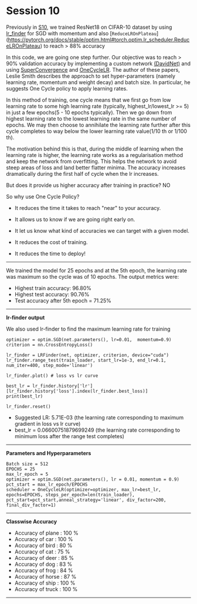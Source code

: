 # Session 10

Previously in [S10](https://github.com/rishabh-bhardwaj-64rr/EVA5/tree/master/S10), we trained ResNet18 on CIFAR-10 dataset by using [lr_finder](https://github.com/davidtvs/pytorch-lr-finder) for SGD with momentum and also [`ReduceLROnPlateau`] (https://pytorch.org/docs/stable/optim.html#torch.optim.lr_scheduler.ReduceLROnPlateau) to reach > 88% accuracy

In this code, we are going one step further. Our objective was to reach > 90% validation accuracy by implementing a custom network [(DavidNet)](https://medium.com/fenwicks/tutorial-2-94-accuracy-on-cifar10-in-2-minutes-7b5aaecd9cdd) and using [SuperConvergence](https://arxiv.org/abs/1708.07120) and [OneCycleLR](https://arxiv.org/abs/1803.09820). The author of these papers, Leslie Smith describes the approach to set hyper-parameters (namely learning rate, momentum and weight decay) and batch size. In particular, he suggests One Cycle policy to apply learning rates.

In this method of training, one cycle means that we first go from low learning rate to some high learning rate (typically, highest_lr/lowest_lr >= 5) in just a few epochs(5 - 10 epochs typically). Then we go down from highest learning rate to the lowest learning rate in the same number of epochs. We may then choose to annihilate the learning rate further after this cycle completes to way below the lower learning rate value(1/10 th or 1/100 th).

The motivation behind this is that, during the middle of learning when the learning rate is higher, the learning rate
works as a regularisation method and keep the network from overfitting. This helps the network to avoid steep areas
of loss and land better flatter minima. The accuracy increases dramatically during the first half of cycle when the lr increases.

But does it provide us higher accuracy after training in practice? NO

So why use One Cycle Policy?

* It reduces the time it takes to reach "near" to your accuracy. 

* It allows us to know if we are going right early on. 

* It let us know what kind of accuracies we can target with a given model.

* It reduces the cost of training. 

* It reduces the time to deploy!
 


---

We trained the model for 25 epochs and at the 5th epoch, the learning rate was maximum so the cycle was of 10 epochs. The output metrics were:
* Highest train accuracy: 96.80%
* Highest test accuracy: 90.76%
* Test accuracy after 5th epoch = 71.25%

---

**lr-finder output**

We also used lr-finder to find the maximum learning rate for training

```
optimizer = optim.SGD(net.parameters(), lr=0.01,  momentum=0.9)
criterion = nn.CrossEntropyLoss()

lr_finder = LRFinder(net, optimizer, criterion, device="cuda")
lr_finder.range_test(train_loader, start_lr=1e-3, end_lr=0.1, num_iter=400, step_mode='linear')

lr_finder.plot() # loss vs lr curve

best_lr = lr_finder.history['lr'][lr_finder.history['loss'].index(lr_finder.best_loss)]
print(best_lr)

lr_finder.reset()

```
* Suggested LR: 5.71E-03 (the learning rate corresponding to maximum gradient in loss vs lr curve)
* best_lr = 0.06600751879699249 (the learning rate corresponding to minimum loss after the range test completes)
---

**Parameters and Hyperparameters**

```
Batch size = 512
EPOCHS = 25
max_lr_epoch = 5
optimizer = optim.SGD(net.parameters(), lr = 0.01, momentum = 0.9)
pct_start = max_lr_epoch/EPOCHS
scheduler = OneCycleLR(optimizer=optimizer, max_lr=best_lr, epochs=EPOCHS, steps_per_epoch=len(train_loader), pct_start=pct_start,anneal_strategy='linear', div_factor=200, final_div_factor=1)

```

---

**Classwise Accuracy**


* Accuracy of plane : 100 %
* Accuracy of   car : 100 %
* Accuracy of  bird : 80 %
* Accuracy of   cat : 75 %
* Accuracy of  deer : 85 %
* Accuracy of   dog : 83 %
* Accuracy of  frog : 84 %
* Accuracy of horse : 87 %
* Accuracy of  ship : 100 %
* Accuracy of truck : 100 %

---


